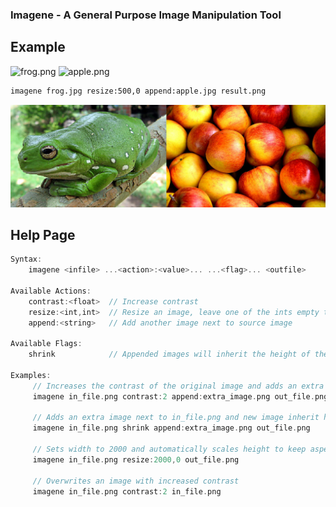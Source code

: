 ### Imagene - A General Purpose Image Manipulation Tool

## Example
![frog.png](example/frog.png) ![apple.png](example/apple.png)
```bash
imagene frog.jpg resize:500,0 append:apple.jpg result.png
```
![result.png](example/result.png)

## Help Page
```rust
Syntax:
    imagene <infile> ...<action>:<value>... ...<flag>... <outfile>

Available Actions:
    contrast:<float>  // Increase contrast
    resize:<int,int>  // Resize an image, leave one of the ints empty to auto scale it
    append:<string>   // Add another image next to source image

Available Flags:
    shrink            // Appended images will inherit the height of the shortest

Examples:
     // Increases the contrast of the original image and adds an extra image next to it
     imagene in_file.png contrast:2 append:extra_image.png out_file.png

     // Adds an extra image next to in_file.png and new image inherit height of the smallest
     imagene in_file.png shrink append:extra_image.png out_file.png

     // Sets width to 2000 and automatically scales height to keep aspect ratio
     imagene in_file.png resize:2000,0 out_file.png

     // Overwrites an image with increased contrast
     imagene in_file.png contrast:2 in_file.png
```
